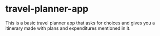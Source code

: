 # travel-planner-app
This is a basic travel planner app that asks for choices and gives you a itinerary made with plans and expenditures mentioned in it.
